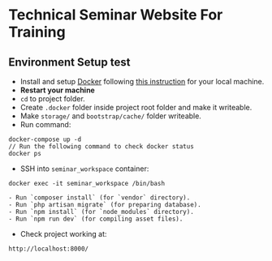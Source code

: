 # Technical Seminar Website For Training
## Environment Setup test

- Install and setup [Docker](https://www.docker.com/) following [this instruction](https://gist.github.com/wataridori/5eed8c76cd6120b609d30d21f0785d45) for your local machine.
- **Restart your machine**
- `cd` to project folder.
- Create `.docker` folder inside project root folder and make it writeable.
- Make `storage/` and `bootstrap/cache/` folder writeable.
- Run command:
```
docker-compose up -d
// Run the following command to check docker status
docker ps
```
- SSH into `seminar_workspace` container:
```
docker exec -it seminar_workspace /bin/bash
```
    - Run `composer install` (for `vendor` directory).
    - Run `php artisan migrate` (for preparing database).
    - Run `npm install` (for `node_modules` directory).
    - Run `npm run dev` (for compiling asset files).
- Check project working at:

```
http://localhost:8000/
```
